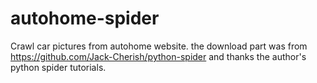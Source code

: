 # autohome-spider
Crawl car pictures from autohome website.
the download part was from https://github.com/Jack-Cherish/python-spider
and thanks the author's python spider tutorials.
